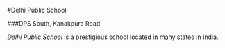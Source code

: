 #Delhi Public School

###DPS South, Kanakpura Road

_Delhi Public School_ is a prestigious school located in many states in India.